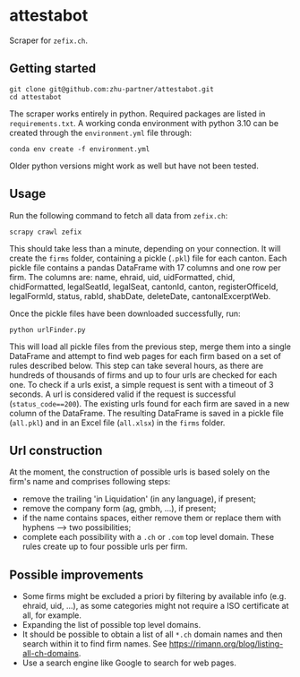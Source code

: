 # attestabot

Scraper for `zefix.ch`.

## Getting started

~~~
git clone git@github.com:zhu-partner/attestabot.git
cd attestabot
~~~
The scraper works entirely in python. Required packages are listed in `requirements.txt`. A working conda environment with python 3.10 can be created through the `environment.yml` file through:
~~~
conda env create -f environment.yml
~~~
Older python versions might work as well but have not been tested.

## Usage

Run the following command to fetch all data from `zefix.ch`:
~~~
scrapy crawl zefix
~~~
This should take less than a minute, depending on your connection. It will create the `firms` folder, containing a pickle (`.pkl`) file for each canton. Each pickle file contains a pandas DataFrame with 17 columns and one row per firm. The columns are: name, ehraid, uid, uidFormatted, chid, chidFormatted, legalSeatId, legalSeat, cantonId, canton, registerOfficeId, legalFormId, status, rabId, shabDate, deleteDate, cantonalExcerptWeb.

Once the pickle files have been downloaded successfully, run:
~~~
python urlFinder.py
~~~
This will load all pickle files from the previous step, merge them into a single DataFrame and attempt to find web pages for each firm based on a set of rules described below. This step can take several hours, as there are hundreds of thousands of firms and up to four urls are checked for each one. To check if a urls exist, a simple request is sent with a timeout of 3 seconds. A url is considered valid if the request is successful (`status_code==200`). The existing urls found for each firm are saved in a new column of the DataFrame. The resulting DataFrame is saved in a pickle file (`all.pkl`) and in an Excel file (`all.xlsx`) in the `firms` folder.

## Url construction

At the moment, the construction of possible urls is based solely on the firm's name and comprises following steps:
 - remove the trailing 'in Liquidation' (in any language), if present;
 - remove the company form (ag, gmbh, ...), if present;
 - if the name contains spaces, either remove them or replace them with hyphens --> two possibilities;
 - complete each possibility with a `.ch` or `.com` top level domain.
These rules create up to four possible urls per firm.

## Possible improvements

 - Some firms might be excluded a priori by filtering by available info (e.g. ehraid, uid, ...), as some categories might not require a ISO certificate at all, for example.
 - Expanding the list of possible top level domains.
 - It should be possible to obtain a list of all `*.ch` domain names and then search within it to find firm names. See https://rimann.org/blog/listing-all-ch-domains.
 - Use a search engine like Google to search for web pages.
